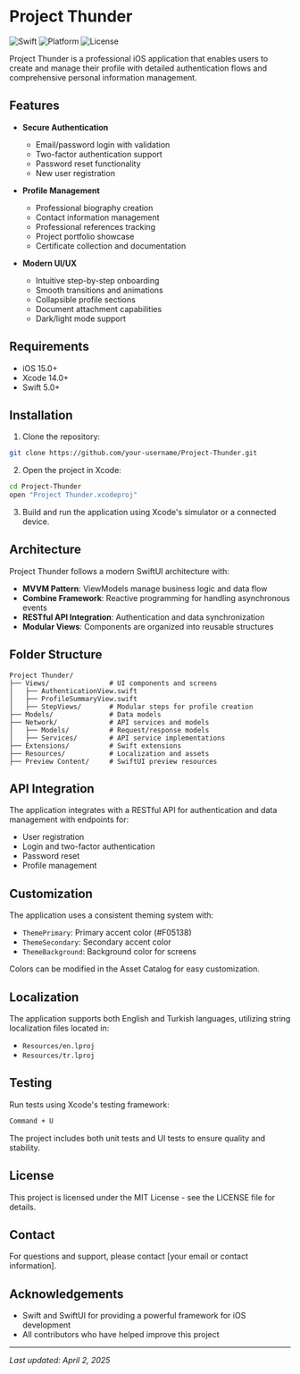# Project Thunder

![Swift](https://img.shields.io/badge/Swift-5.0-orange.svg)
![Platform](https://img.shields.io/badge/platform-iOS-lightgrey.svg)
![License](https://img.shields.io/badge/license-MIT-blue.svg)

Project Thunder is a professional iOS application that enables users to create and manage their profile with detailed authentication flows and comprehensive personal information management.

## Features

- **Secure Authentication**
  - Email/password login with validation
  - Two-factor authentication support
  - Password reset functionality
  - New user registration

- **Profile Management**
  - Professional biography creation
  - Contact information management
  - Professional references tracking
  - Project portfolio showcase
  - Certificate collection and documentation

- **Modern UI/UX**
  - Intuitive step-by-step onboarding
  - Smooth transitions and animations
  - Collapsible profile sections
  - Document attachment capabilities
  - Dark/light mode support

## Requirements

- iOS 15.0+
- Xcode 14.0+
- Swift 5.0+

## Installation

1. Clone the repository:
```bash
git clone https://github.com/your-username/Project-Thunder.git
```

2. Open the project in Xcode:
```bash
cd Project-Thunder
open "Project Thunder.xcodeproj"
```

3. Build and run the application using Xcode's simulator or a connected device.

## Architecture

Project Thunder follows a modern SwiftUI architecture with:

- **MVVM Pattern**: ViewModels manage business logic and data flow
- **Combine Framework**: Reactive programming for handling asynchronous events
- **RESTful API Integration**: Authentication and data synchronization
- **Modular Views**: Components are organized into reusable structures

## Folder Structure

```
Project Thunder/
├── Views/               # UI components and screens
│   ├── AuthenticationView.swift
│   ├── ProfileSummaryView.swift
│   ├── StepViews/       # Modular steps for profile creation
├── Models/              # Data models
├── Network/             # API services and models
│   ├── Models/          # Request/response models
│   ├── Services/        # API service implementations
├── Extensions/          # Swift extensions
├── Resources/           # Localization and assets
├── Preview Content/     # SwiftUI preview resources
```

## API Integration

The application integrates with a RESTful API for authentication and data management with endpoints for:

- User registration
- Login and two-factor authentication
- Password reset
- Profile management

## Customization

The application uses a consistent theming system with:

- `ThemePrimary`: Primary accent color (#F05138)
- `ThemeSecondary`: Secondary accent color
- `ThemeBackground`: Background color for screens

Colors can be modified in the Asset Catalog for easy customization.

## Localization

The application supports both English and Turkish languages, utilizing string localization files located in:

- `Resources/en.lproj`
- `Resources/tr.lproj`

## Testing

Run tests using Xcode's testing framework:

```bash
Command + U
```

The project includes both unit tests and UI tests to ensure quality and stability.

## License

This project is licensed under the MIT License - see the LICENSE file for details.

## Contact

For questions and support, please contact [your email or contact information].

## Acknowledgements

- Swift and SwiftUI for providing a powerful framework for iOS development
- All contributors who have helped improve this project

---

*Last updated: April 2, 2025*